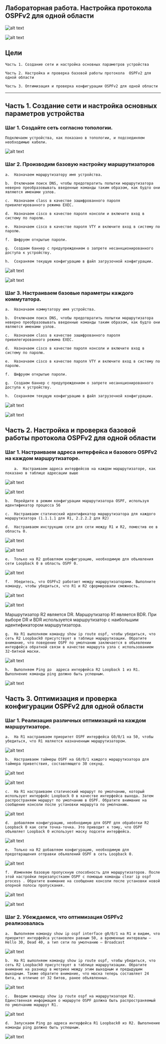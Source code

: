 ## Лабораторная работа. Настройка протокола OSPFv2 для одной области

![alt text](https://github.com/Eliminir/OTUSLABS/blob/Labs/LAB10/1.JPG)

![alt text](https://github.com/Eliminir/OTUSLABS/blob/Labs/LAB10/2.JPG)


## Цели

    Часть 1. Создание сети и настройка основных параметров устройства

    Часть 2. Настройка и проверка базовой работы протокола  OSPFv2 для одной области

    Часть 3. Оптимизация и проверка конфигурации OSPFv2 для одной области
____

## Часть 1. Создание сети и настройка основных параметров устройства

### Шаг 1. Создайте сеть согласно топологии.

    Подключаем устройства, как показано в топологии, и подсоединяем необходимые кабели.

![alt text](https://github.com/Eliminir/OTUSLABS/blob/Labs/LAB10/3.JPG)

### Шаг 2. Производим базовую настройку маршрутизаторов

    a.	Назначаем маршрутизатору имя устройства.

    b.	Отключаем поиск DNS, чтобы предотвратить попытки маршрутизатора неверно преобразовывать введенные команды таким образом, как будто они являются именами узлов.

    c.	Назначаем class в качестве зашифрованного пароля привилегированного режима EXEC.

    d.	Назначаем cisco в качестве пароля консоли и включите вход в систему по паролю.

    e.	Назначаем cisco в качестве пароля VTY и включите вход в систему по паролю.
  
    f.	Шифруем открытые пароли.

    g.	Создаем баннер с предупреждением о запрете несанкционированного доступа к устройству.

    h.	Сохраняем текущую конфигурацию в файл загрузочной конфигурации.

![alt text](https://github.com/Eliminir/OTUSLABS/blob/Labs/LAB10/4.JPG)

![alt text](https://github.com/Eliminir/OTUSLABS/blob/Labs/LAB10/5.JPG)


### Шаг 3. Настраиваем базовые параметры каждого коммутатора.

    a.	Назначаем коммутатору имя устройства.

    b.	Отключаем поиск DNS, чтобы предотвратить попытки маршрутизатора неверно преобразовывать введенные команды таким образом, как будто они являются именами узлов.
  
    c.	Назначаем class в качестве зашифрованного пароля привилегированного режима EXEC.
  
    d.	Назначаем cisco в качестве пароля консоли и включите вход в систему по паролю.

    e.	Назначаем cisco в качестве пароля VTY и включите вход в систему по паролю.

    f.	Шифруем открытые пароли.

    g.	Создаем баннер с предупреждением о запрете несанкционированного доступа к устройству.

    h.	Сохраняем текущую конфигурацию в файл загрузочной конфигурации.

![alt text](https://github.com/Eliminir/OTUSLABS/blob/Labs/LAB10/6.JPG)

![alt text](https://github.com/Eliminir/OTUSLABS/blob/Labs/LAB10/7.JPG)

## Часть 2. Настройка и проверка базовой работы протокола OSPFv2 для одной области


### Шаг 1. Настраиваем адреса интерфейса и базового OSPFv2 на каждом маршрутизаторе.

        a.	Настраиваем адреса интерфейсов на каждом маршрутизаторе, как показано в таблице адресации выше

![alt text](https://github.com/Eliminir/OTUSLABS/blob/Labs/LAB10/8.JPG)

![alt text](https://github.com/Eliminir/OTUSLABS/blob/Labs/LAB10/9.JPG)
        
    
    b.	Перейдите в режим конфигурации маршрутизатора OSPF, используя идентификатор процесса 56
    
    c.	Настраиваем статический идентификатор маршрутизатора для каждого маршрутизатора (1.1.1.1 для R1, 2.2.2.2 для R2)

    d.	Настраиваем инструкцию сети для сети между R1 и R2, поместив ее в область 0.

![alt text](https://github.com/Eliminir/OTUSLABS/blob/Labs/LAB10/10.JPG)

![alt text](https://github.com/Eliminir/OTUSLABS/blob/Labs/LAB10/11.JPG)


    e.	Только на R2 добавляем конфигурацию, необходимую для объявления сети Loopback 0 в область OSPF 0.

 ![alt text](https://github.com/Eliminir/OTUSLABS/blob/Labs/LAB10/12.JPG)
 
    f.	Убедитесь, что OSPFv2 работает между маршрутизаторами. Выполните команду, чтобы убедиться, что R1 и R2 сформировали смежность.

 ![alt text](https://github.com/Eliminir/OTUSLABS/blob/Labs/LAB10/13.JPG)

 ![alt text](https://github.com/Eliminir/OTUSLABS/blob/Labs/LAB10/14.JPG)
 
Mаршрутизатор R2 является DR. Mаршрутизатор R1 является BDR. При выборе DR и BDR используется маршрутизатор с наибольшим идентификатором маршрутизатора.


    g.	На R1 выполняем команду show ip route ospf, чтобы убедиться, что сеть R2 Loopback0 присутствует в таблице маршрутизации. Обратите внимание, что поведение OSPF по умолчанию заключается в объявлении интерфейса обратной связи в качестве маршрута узла с использованием 32-битной маски.

 ![alt text](https://github.com/Eliminir/OTUSLABS/blob/Labs/LAB10/15.JPG)
 
    h.	Выполняем Ping до  адреса интерфейса R2 Loopback 1 из R1. Выполнение команды ping должно быть успешным.

 ![alt text](https://github.com/Eliminir/OTUSLABS/blob/Labs/LAB10/16.JPG)

## Часть 3. Оптимизация и проверка конфигурации OSPFv2 для одной области

### Шаг 1. Реализация различных оптимизаций на каждом маршрутизаторе.

    a.	На R1 настраиваем приоритет OSPF интерфейса G0/0/1 на 50, чтобы убедиться, что R1 является назначенным маршрутизатором.

 ![alt text](https://github.com/Eliminir/OTUSLABS/blob/Labs/LAB10/17.JPG)
 
    b.	Настраиваем таймеры OSPF на G0/0/1 каждого маршрутизатора для таймера приветствия, составляющего 30 секунд.

![alt text](https://github.com/Eliminir/OTUSLABS/blob/Labs/LAB10/18.JPG)

![alt text](https://github.com/Eliminir/OTUSLABS/blob/Labs/LAB10/19.JPG)
    
    c.	На R1 настраиваем статический маршрут по умолчанию, который использует интерфейс Loopback 0 в качестве интерфейса выхода. Затем распространяем маршрут по умолчанию в OSPF. Обратите внимание на сообщение консоли после установки маршрута по умолчанию.

  ![alt text](https://github.com/Eliminir/OTUSLABS/blob/Labs/LAB10/20.JPG)

    d.	добавляем конфигурацию, необходимую для OSPF для обработки R2 Loopback 0 как сети точка-точка. Это приводит к тому, что OSPF объявляет Loopback 0 использует маску подсети интерфейса.

![alt text](https://github.com/Eliminir/OTUSLABS/blob/Labs/LAB10/21.JPG)  

    e.	Только на R2 добавляем конфигурацию, необходимую для предотвращения отправки объявлений OSPF в сеть Loopback 0.

![alt text](https://github.com/Eliminir/OTUSLABS/blob/Labs/LAB10/22.JPG)  

    f.	Изменяем базовую пропускную способность для маршрутизаторов. После этой настройки перезапусткаем OSPF с помощью команды clear ip ospf process . Обратите внимание на сообщение консоли после установки новой опорной полосы пропускания.

![alt text](https://github.com/Eliminir/OTUSLABS/blob/Labs/LAB10/23.JPG)  

 ![alt text](https://github.com/Eliminir/OTUSLABS/blob/Labs/LAB10/24.JPG)  
 

 ### Шаг 2. Убеждаемся, что оптимизация OSPFv2 реализовалась

 
    a.	Выполняем команду show ip ospf interface g0/0/1 на R1 и видим, что приоритет интерфейса установлен равным 50, а временные интервалы — Hello 30, Dead 40, а тип сети по умолчанию — Broadcast

![alt text](https://github.com/Eliminir/OTUSLABS/blob/Labs/LAB10/25.JPG)  

    b.	На R1 выполняем команду show ip route ospf, чтобы убедиться, что сеть R2 Loopback0 присутствует в таблице маршрутизации. Обратите внимание на разницу в метрике между этим выходным и предыдущим выходным. Также обратите внимание, что маска теперь составляет 24 бита, в отличие от 32 битов, ранее объявленных.

![alt text](https://github.com/Eliminir/OTUSLABS/blob/Labs/LAB10/26.JPG)     

    c.	Вводим команду show ip route ospf на маршрутизаторе R2. Единственная информация о маршруте OSPF должна быть распространяемый по умолчанию маршрут R1.

![alt text](https://github.com/Eliminir/OTUSLABS/blob/Labs/LAB10/27.JPG)     

    d.	Запускаем Ping до адреса интерфейса R1 Loopback0 из R2. Выполнение команды ping должно быть успешным.

![alt text](https://github.com/Eliminir/OTUSLABS/blob/Labs/LAB10/28.JPG)     
    
